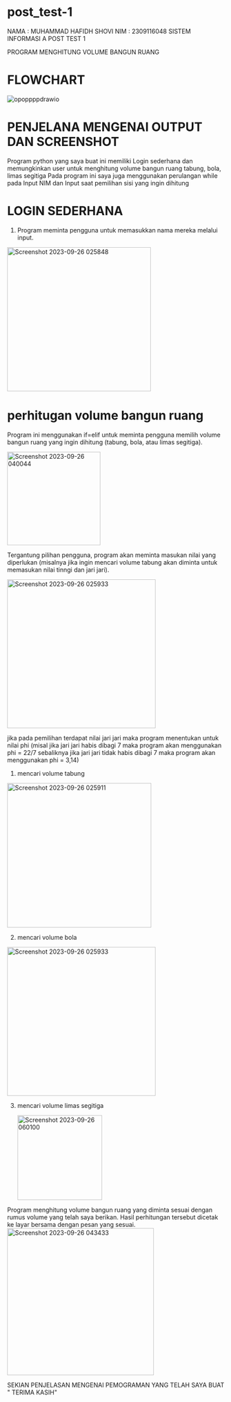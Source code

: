 # post_test-1
NAMA : MUHAMMAD HAFIDH SHOVI
NIM : 2309116048
SISTEM INFORMASI A
POST TEST 1

PROGRAM MENGHITUNG VOLUME BANGUN RUANG
# FLOWCHART
![opoppppdrawio](https://github.com/hafidsopie/post_test-1/assets/144792158/18bb8e8e-3fde-465d-88f2-e692b4d596e5)


# PENJELANA MENGENAI OUTPUT DAN SCREENSHOT
   Program python yang saya buat ini memiliki Login sederhana dan memungkinkan user untuk menghitung volume bangun ruang tabung, bola, limas segitiga
Pada program ini saya juga menggunakan perulangan while pada Input NIM dan Input saat pemilihan sisi yang ingin dihitung

# LOGIN SEDERHANA 
1. Program meminta pengguna untuk memasukkan nama mereka melalui input.

<img width="333" alt="Screenshot 2023-09-26 025848" src="https://github.com/hafidsopie/post_test-1/assets/144792158/6d7b6099-c8a4-4e67-b254-f5922f01eadd">


#  perhitugan volume bangun ruang
Program ini menggunakan if=elif untuk meminta pengguna memilih volume bangun ruang yang ingin dihitung  (tabung, bola, atau limas segitiga).

<img width="216" alt="Screenshot 2023-09-26 040044" src="https://github.com/hafidsopie/post_test-1/assets/144792158/b82e15a3-92c6-4e60-bc07-ad84395c4535">


Tergantung pilihan pengguna, program akan meminta masukan nilai yang diperlukan (misalnya jika ingin mencari volume tabung akan diminta untuk memasukan nilai tinngi dan jari jari).

<img width="344" alt="Screenshot 2023-09-26 025933" src="https://github.com/hafidsopie/post_test-1/assets/144792158/ed9a5a8d-5069-47d1-9de9-814527e8941e">

jika pada pemilihan terdapat nilai jari jari  maka program menentukan untuk nilai phi (misal jika jari jari habis dibagi 7 maka program akan menggunakan phi = 22/7 sebaliknya jika jari jari tidak habis dibagi 7 maka program akan menggunakan phi = 3,14)

1. mencari volume tabung

<img width="334" alt="Screenshot 2023-09-26 025911" src="https://github.com/hafidsopie/post_test-1/assets/144792158/ff8e578e-4a13-4a9a-aa1e-f6ae4caf23bb">

2. mencari volume bola

<img width="344" alt="Screenshot 2023-09-26 025933" src="https://github.com/hafidsopie/post_test-1/assets/144792158/03d7b93f-e352-4666-bf9d-5bbaac89e3e6">

3. mencari volume limas segitiga

   <img width="196" alt="Screenshot 2023-09-26 060100" src="https://github.com/hafidsopie/post_test-1/assets/144792158/fcf36f5c-57b7-4c07-b5f8-6373b244960f">


Program menghitung volume bangun ruang yang diminta sesuai dengan rumus volume yang telah saya berikan.
Hasil perhitungan tersebut dicetak ke layar bersama dengan pesan yang sesuai.
<img width="340" alt="Screenshot 2023-09-26 043433" src="https://github.com/hafidsopie/post_test-1/assets/144792158/a4a4c5f9-af53-4ea0-973c-887713c6acdd">

SEKIAN PENJELASAN MENGENAI PEMOGRAMAN YANG TELAH SAYA BUAT " TERIMA KASIH"

   
